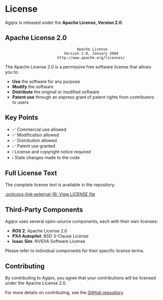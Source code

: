 # License

Agipix is released under the **Apache License, Version 2.0**.

## Apache License 2.0

```
                                 Apache License
                           Version 2.0, January 2004
                        http://www.apache.org/licenses/
```

The Apache License 2.0 is a permissive free software license that allows you to:

- **Use** the software for any purpose
- **Modify** the software
- **Distribute** the original or modified software
- **Patent use** through an express grant of patent rights from contributors to users

## Key Points

- ✅ Commercial use allowed
- ✅ Modification allowed
- ✅ Distribution allowed
- ✅ Patent use granted
- ℹ️ License and copyright notice required
- ℹ️ State changes made to the code

## Full License Text

The complete license text is available in the repository:

[:octicons-link-external-16: View LICENSE file](https://github.com/SasaKuruppuarachchi/agipix/blob/main/LICENSE)

## Third-Party Components

Agipix uses several open-source components, each with their own licenses:

- **ROS 2**: Apache License 2.0
- **PX4 Autopilot**: BSD 3-Clause License
- **Isaac Sim**: NVIDIA Software License

Please refer to individual components for their specific license terms.

## Contributing

By contributing to Agipix, you agree that your contributions will be licensed under the Apache License 2.0.

For more details on contributing, see the [GitHub repository](https://github.com/SasaKuruppuarachchi/agipix).
